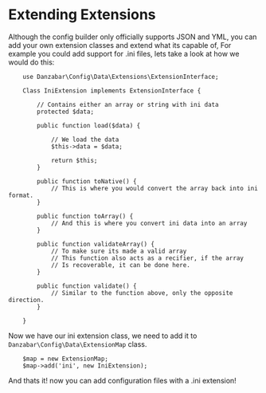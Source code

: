 Extending Extensions
====================

Although the config builder only officially supports JSON and YML, you can add your own extension classes and extend what its capable of, For example you could add support for .ini files, lets take a look at how we would do this:

		use Danzabar\Config\Data\Extensions\ExtensionInterface;

		Class IniExtension implements ExtensionInterface {
			
			// Contains either an array or string with ini data
			protected $data;

			public function load($data) {
				
				// We load the data
				$this->data = $data;

				return $this;
			}

			public function toNative() {
				// This is where you would convert the array back into ini format.
			}

			public function toArray() {
				// And this is where you convert ini data into an array
			}

			public function validateArray() {
				// To make sure its made a valid array
				// This function also acts as a recifier, if the array
				// Is recoverable, it can be done here.
			}
			
			public function validate() {
				// Similar to the function above, only the opposite direction.
			}

		}

Now we have our ini extension class, we need to add it to `Danzabar\Config\Data\ExtensionMap` class.

		
		$map = new ExtensionMap;
		$map->add('ini', new IniExtension);

And thats it! now you can add configuration files with a .ini extension!
